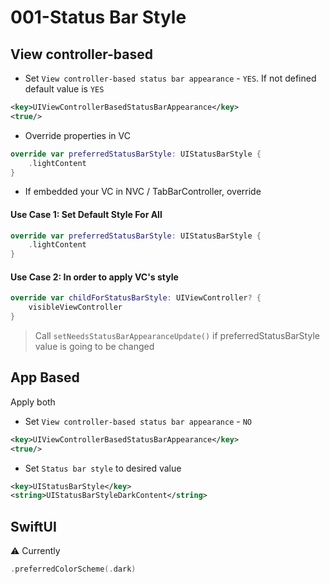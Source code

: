 # 001-Status Bar Style

## View controller-based

- Set `View controller-based status bar appearance` - `YES`. If not defined default value is `YES`
```xml
<key>UIViewControllerBasedStatusBarAppearance</key>
<true/>
```

- Override properties in VC
```swift
override var preferredStatusBarStyle: UIStatusBarStyle {
    .lightContent
}
```

- If embedded your VC in NVC / TabBarController, override

#### Use Case 1: Set Default Style For All
```swift
override var preferredStatusBarStyle: UIStatusBarStyle {
    .lightContent
}
```

#### Use Case 2: In order to apply VC's style
```swift
override var childForStatusBarStyle: UIViewController? {
    visibleViewController
}
```

> Call `setNeedsStatusBarAppearanceUpdate()` if preferredStatusBarStyle value is going to be changed

## App Based

Apply both

- Set `View controller-based status bar appearance` - `NO`
```xml
<key>UIViewControllerBasedStatusBarAppearance</key>
<true/>
```

- Set `Status bar style` to desired value
```xml
<key>UIStatusBarStyle</key>
<string>UIStatusBarStyleDarkContent</string>
```

## SwiftUI

⚠️ Currently

```swift
.preferredColorScheme(.dark)
```
